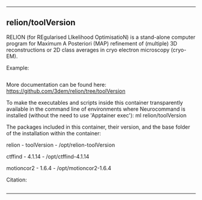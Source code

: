 
----------------------------------
## relion/toolVersion ##
RELION (for REgularised LIkelihood OptimisatioN) is a stand-alone computer program for Maximum A Posteriori (MAP) refinement of (multiple) 3D reconstructions or 2D class averages in cryo electron microscopy (cryo-EM).

Example:
```
```

More documentation can be found here: https://github.com/3dem/relion/tree/toolVersion

To make the executables and scripts inside this container transparently available in the command line of environments where Neurocommand is installed (without the need to use 'Apptainer exec'): ml relion/toolVersion

The packages included in this container, their version, and the base folder of the installation within the container:

relion - toolVersion - /opt/relion-toolVersion

ctffind - 4.1.14 - /opt/ctffind-4.1.14

motioncor2 - 1.6.4 - /opt/motioncor2-1.6.4

Citation:
```

```

----------------------------------
